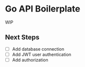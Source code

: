# Go API Boilerplate

WIP

## Next Steps

- [ ] Add database connection
- [ ] Add JWT user authentication
- [ ] Add authorization
